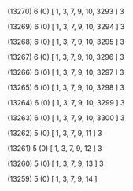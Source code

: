 (13270) 6 (0) [ 1, 3, 7, 9, 10, 3293 ] 3 


(13269) 6 (0) [ 1, 3, 7, 9, 10, 3294 ] 3 


(13268) 6 (0) [ 1, 3, 7, 9, 10, 3295 ] 3 


(13267) 6 (0) [ 1, 3, 7, 9, 10, 3296 ] 3 


(13266) 6 (0) [ 1, 3, 7, 9, 10, 3297 ] 3 


(13265) 6 (0) [ 1, 3, 7, 9, 10, 3298 ] 3 


(13264) 6 (0) [ 1, 3, 7, 9, 10, 3299 ] 3 


(13263) 6 (0) [ 1, 3, 7, 9, 10, 3300 ] 3 


(13262) 5 (0) [ 1, 3, 7, 9, 11 ] 3 


(13261) 5 (0) [ 1, 3, 7, 9, 12 ] 3 


(13260) 5 (0) [ 1, 3, 7, 9, 13 ] 3 


(13259) 5 (0) [ 1, 3, 7, 9, 14 ]  

